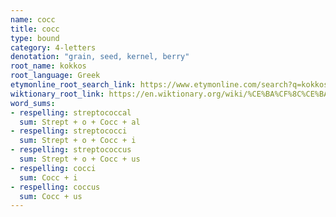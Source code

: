 ```yaml
---
name: cocc
title: cocc
type: bound
category: 4-letters
denotation: "grain, seed, kernel, berry"
root_name: kokkos
root_language: Greek
etymonline_root_search_link: https://www.etymonline.com/search?q=kokkos
wiktionary_root_link: https://en.wiktionary.org/wiki/%CE%BA%CF%8C%CE%BA%CE%BA%CE%BF%CF%82#Ancient_Greek
word_sums:
- respelling: streptococcal
  sum: Strept + o + Cocc + al
- respelling: streptococci
  sum: Strept + o + Cocc + i
- respelling: streptococcus
  sum: Strept + o + Cocc + us
- respelling: cocci
  sum: Cocc + i
- respelling: coccus
  sum: Cocc + us
---
```

